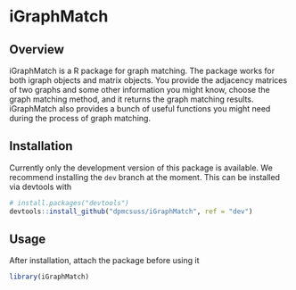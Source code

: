 # iGraphMatch

Overview
--------
iGraphMatch is a R package for graph matching. The package works for both igraph objects and matrix objects. You provide the adjacency matrices of two graphs and some other information you might know, choose the graph matching method, and it returns the graph matching results. iGraphMatch also provides a bunch of useful functions you might need during the process of graph matching.

Installation
------------

Currently only the development version of this package is available. We recommend installing the `dev` branch at the moment. This can be installed via devtools with
``` r
# install.packages("devtools")
devtools::install_github("dpmcsuss/iGraphMatch", ref = "dev")
```

Usage
------------

After installation, attach the package before using it
``` r
library(iGraphMatch)
